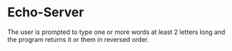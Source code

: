 # Echo-Server

The user is prompted to type one or more words at least 2 letters long and the program returns it or them in reversed order.
